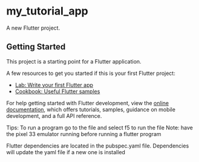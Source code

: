 # my_tutorial_app

A new Flutter project.

## Getting Started

This project is a starting point for a Flutter application.

A few resources to get you started if this is your first Flutter project:

- [Lab: Write your first Flutter app](https://docs.flutter.dev/get-started/codelab)
- [Cookbook: Useful Flutter samples](https://docs.flutter.dev/cookbook)

For help getting started with Flutter development, view the
[online documentation](https://docs.flutter.dev/), which offers tutorials,
samples, guidance on mobile development, and a full API reference.


Tips:
To run a program go to the file and select f5 to run the file
Note: have the pixel 33 emulator running before running a flutter program

Flutter dependencies are located in the pubspec.yaml file.
Dependencies will update the yaml file if a new one is installed
